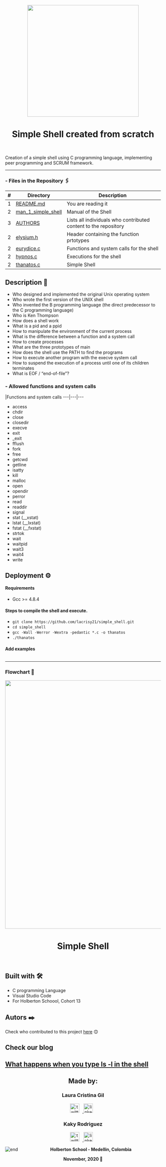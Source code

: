 <p align="center">
  <img src="https://github.com/lacrisy21/README-stuff/blob/main/shell_logo.png" width="360"/>
 <h1 align="center">Simple Shell created from scratch</h1>
 <br>
 </p>
</p>

Creation of a simple shell using C programming language, implementing peer programming and SCRUM framework. 

---
### - Files in the Repository 🖇️

#|Directory|Description
---|---|---
1|[README.md](./README.md)| You are reading it
2|[man_1_simple_shell](./man_1_simple_shell)| Manual of the Shell
3|[AUTHORS](./AUTHORS)| Lists all individuals who contributed content to the repository
2|[elysium.h](./elysium.h)| Header containing the function prtotypes
2|[eurydice.c](./eurydice.c)| Functions and system calls for the shell
2|[hypnos.c](./hypnos.c)| Executions for the shell
2|[thanatos.c](./thanatos.c)| Simple Shell

## Description 🚀

- Who designed and implemented the original Unix operating system
- Who wrote the first version of the UNIX shell
- Who invented the B programming language (the direct predecessor to the C programming language)
- Who is Ken Thompson
- How does a shell work
- What is a pid and a ppid
- How to manipulate the environment of the current process
- What is the difference between a function and a system call
- How to create processes
- What are the three prototypes of main
- How does the shell use the PATH to find the programs
- How to execute another program with the execve system call
- How to suspend the execution of a process until one of its children terminates
- What is EOF / “end-of-file”?

### - Allowed functions and system calls

|Functions and system calls
---|---|---
- access 
- chdir 
- close 
- closedir
- execve
- exit 
- _exit 
- fflush 
- fork 
- free 
- getcwd
- getline 
- isatty 
- kill 
- malloc 
- open 
- opendir 
- perror 
- read 
- readdir 
- signal 
- stat (__xstat) 
- lstat (__lxstat) 
- fstat (__fxstat) 
- strtok 
- wait 
- waitpid
- wait3 
- wait4 
- write 

## Deployment ⚙️

#### Requirements
 - Gcc >= 4.8.4

#### Steps to compile the shell and execute.
 - `git clone https://github.com/lacrisy21/simple_shell.git`
 - `cd simple_shell`
 - `gcc -Wall -Werror -Wextra -pedantic *.c -o thanatos`
 - `./thanatos`
 
 #### Add examples

```

```
---

### Flowchart 🔩
<p align="center">
  <img src="https://github.com/lacrisy21/README-stuff/blob/main/Flowchart_Simple_shell.jpg" width="800"/>
 <h1 align="center">Simple Shell</h1>
 <br>
 </p>
</p>

## Built with 🛠️
 - C programming Language
 - Visual Studio Code
 - For Holberton Schoool, Cohort 13

## Autors ✒️

Check who contributed to this project [here](./AUTHORS)
😊

## Check our blog
 <a href="https://www.linkedin.com/pulse/what-happens-when-you-type-ls-l-shell-laura-cristina-gil-posada/" target="_blank"> What happens when you type ls -l in the shell
</a>
---
<p align="center">
  <h2 align="center">Made by:</h2>
    <h3 align="center">Laura Cristina Gil</h3>
      <p align="center">
        <a href="https://twitter.com/Laa_Titina" target="_blank">
            <img alt="twitter_page" src="https://github.com/lacrisy21/README-stuff/blob/main/twitter.png" style="float: center; margin-right: 10px" height="30" width="30">
        </a>
        <a href="https://www.linkedin.com/in/lcristinagil/" target="_blank">
            <img alt="linkedin_page" src="https://github.com/lacrisy21/README-stuff/blob/main/LinkedIn.png" style="float: center; margin-right: 10px" height="30"  width="30">
        </a>
      </p>
</p>
<p align="center">
    <h3 align="center">Kaky Rodriguez</h3>
      <p align="center">
        <a href="https://twitter.com/KakyRP" target="_blank">
            <img alt="twitter_page" src="https://github.com/lacrisy21/README-stuff/blob/main/twitter.png" style="float: center; margin-right: 10px" height="30" width="30">
        </a>
          <a href="https://www.linkedin.com/in/kakyrodriguezp/" target="_blank">
            <img alt="linkedin_page" src="https://github.com/lacrisy21/README-stuff/blob/main/LinkedIn.png" style="float: center; margin-right: 10px" height="30"  width="30">
        </a>
      </p>
</p>

<p align="center">
   <img src="https://www.holbertonschool.com/holberton-logo.png"
     alt="end"
     style="float: left; margin-right: 10px;">
</p>
<p align="center">
<b>Holberton School - Medellin, Colombia<b><br>
</p>
<p align="center">
<b>November, 2020 🍁 <b>
</p>
